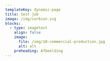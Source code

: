 ```yaml
---
templateKey: dynamic-page
title: test job
image: /img/corbion.svg
blocks:
  - type: imagetext
    align: false
    image:
      file: /img/10-commercial-production.jpg
      alt: alt
    preheading: Afbeelding
---
```

